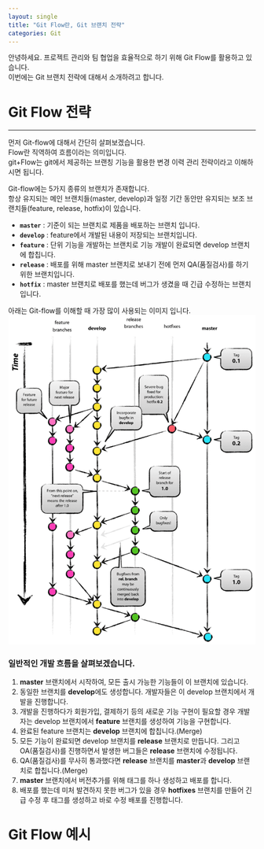 ```yaml
---
layout: single
title: "Git Flow란, Git 브랜치 전략"
categories: Git
---
```


안녕하세요. 프로젝트 관리와 팀 협업을 효율적으로 하기 위해 Git Flow를 활용하고 있습니다.  
이번에는 Git 브랜치 전략에 대해서 소개하려고 합니다.  

# Git Flow 전략

---

먼저 Git-flow에 대해서 간단히 살펴보겠습니다.  
Flow란 직역하여 흐름이라는 의미입니다.  
git+Flow는 git에서 제공하는 브랜칭 기능을 활용한 변경 이력 관리 전략이라고 이해하시면 됩니다.

Git-flow에는 5가지 종류의 브랜치가 존재합니다.  
항상 유지되는 메인 브랜치들(master, develop)과 일정 기간 동안만 유지되는 보조 브랜치들(feature, release, hotfix)이 있습니다.

- **`master`** : 기준이 되는 브랜치로 제품을 배포하는 브랜치 입니다.
- **`develop`** : feature에서 개발된 내용이 저장되는 브랜치입니다.
- **`feature`** : 단위 기능을 개발하는 브랜치로 기능 개발이 완료되면 develop 브랜치에 합칩니다.
- **`release`** : 배포를 위해 master 브랜치로 보내기 전에 먼저 QA(품질검사)를 하기 위한 브랜치입니다.
- **`hotfix`** : master 브랜치로 배포를 했는데 버그가 생겼을 때 긴급 수정하는 브랜치 입니다.

아래는 Git-flow를 이해할 때 가장 많이 사용되는 이미지 입니다.  
![images](/images/2024-01-29-second/git-flow_overall_graph.png)

### 일반적인 개발 흐름을 살펴보겠습니다.

1. **master** 브랜치에서 시작하여, 모든 출시 가능한 기능들이 이 브랜치에 있습니다.
2. 동일한 브랜치를 **develop**에도 생성합니다. 개발자들은 이 develop 브랜치에서 개발을 진행합니다.
3. 개발을 진행하다가 회원가입, 결제하기 등의 새로운 기능 구현이 필요할 경우 개발자는 develop 브랜치에서 **feature** 브랜치를 생성하여 기능을 구현합니다.
4. 완료된 feature 브랜치는 **develop** 브랜치에 합칩니다.(Merge)
5. 모든 기능이 완료되면 develop 브랜치를 **release** 브랜치로 만듭니다. 그리고 OA(품질검사)를 진행하면서 발생한 버그들은 **release** 브랜치에 수정됩니다.
6. QA(품질검사)를 무사히 통과했다면 **release** 브랜치를 **master**과 **develop** 브랜치로 합칩니다.(Merge)
7. **master** 브랜치에서 버전추가를 위해 태그를 하나 생성하고 배포를 합니다.
8. 배포를 했는데 미처 발견하지 못한 버그가 있을 경우 **hotfixes** 브랜치를 만들어 긴급 수정 후 태그를 생성하고 바로 수정 배포를 진행합니다. 

# Git Flow 예시
